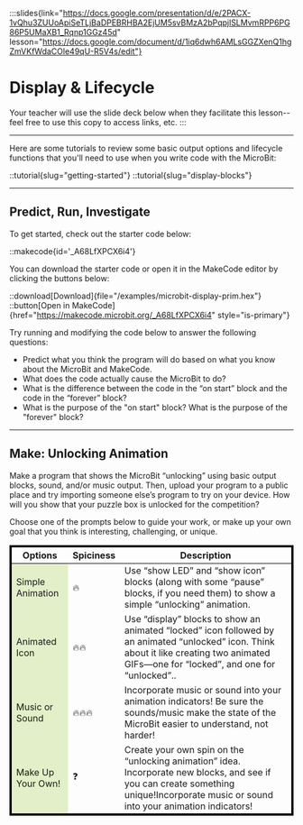 :::slides{link="https://docs.google.com/presentation/d/e/2PACX-1vQhu3ZUUoApiSeTLjBaDPEBRHBA2EjUM5svBMzA2bPqpjlSLMvmRPP6PG86P5UMaXB1_Rqnp1GGz45d" lesson="https://docs.google.com/document/d/1iq6dwh6AMLsGGZXenQ1hgZmVKfWdaCOle49qU-R5V4s/edit"}
# Display & Lifecycle

Your teacher will use the slide deck below when they facilitate this lesson--feel free to use this copy to access links, etc.
:::

---

Here are some tutorials to review some basic output options and lifecycle functions that you'll need to use when you write code with the MicroBit:

::tutorial{slug="getting-started"}
::tutorial{slug="display-blocks"}

---

## Predict, Run, Investigate

To get started, check out the starter code below:

::makecode{id='_A68LfXPCX6i4'}

You can download the starter code or open it in the MakeCode editor by clicking the buttons below:

::download[Download]{file="/examples/microbit-display-prim.hex"}
::button[Open in MakeCode]{href="https://makecode.microbit.org/_A68LfXPCX6i4" style="is-primary"}

Try running and modifying the code below to answer the following questions:

- Predict what you think the program will do based on what you know about the MicroBit and MakeCode.
- What does the code actually cause the MicroBit to do?
- What is the difference between the code in the “on start” block and the code in the “forever” block?
- What is the purpose of the "on start" block? What is the purpose of the "forever" block?

---

## Make: Unlocking Animation

Make a program that shows the MicroBit “unlocking” using basic output blocks, sound, and/or music output. Then, upload your program to a public place and try importing someone else’s program to try on your device. How will you show that your puzzle box is unlocked for the competition?

Choose one of the prompts below to guide your work, or make up your own goal that you think is interesting, challenging, or unique.

<table class='table' style='border: 3px solid black;'>
    <thead style='border: 1px solid black;'>
        <th>Options</th>
        <th>Spiciness</th>
        <th>Description</th>
    </thead>
    <tbody style='border: 1px solid black;'>
        <tr class='has-text-centered is-fullwidth'>
            <td class='is-narrow' style='background-color: #e3efc8;'>Simple Animation</td>
            <td class='is-narrow'>🔥</td>
            <td class='has-text-left'>Use “show LED” and “show icon” blocks (along with some “pause” blocks, if you need them) to show a simple “unlocking” animation.</td>
        <tr>
        <tr class='has-text-centered is-fullwidth'>
            <td class='is-narrow' style='background-color: #e3efc8;'>Animated Icon</td>
            <td class='is-narrow'>🔥🔥</td>
            <td class='has-text-left'>Use “display” blocks to show an animated “locked” icon followed by an animated “unlocked” icon. Think about it like creating two animated GIFs—one for “locked”, and one for “unlocked”..</td>
        <tr>
        <tr class='has-text-centered is-fullwidth'>
            <td class='is-narrow' style='background-color: #e3efc8;'>Music or Sound</td>
            <td class='is-narrow'>🔥🔥🔥</td>
            <td class='has-text-left'>Incorporate music or sound into your animation indicators! Be sure the sounds/music make the state of the MicroBit easier to understand, not harder!</td>
        <tr>
        <tr class='has-text-centered is-fullwidth'>
            <td class='is-narrow' style='background-color: #e3efc8;'>Make Up Your Own!</td>
            <td class='is-narrow'>❓</td>
            <td class='has-text-left'>Create your own spin on the “unlocking animation” idea. Incorporate new blocks, and see if you can create something unique!Incorporate music or sound into your animation indicators!</td>
        <tr>
    </tbody>
</table>